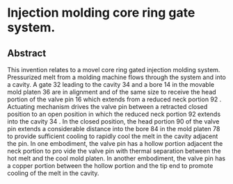 # Injection molding core ring gate system.

## Abstract
This invention relates to a movel core ring gated injection molding system. Pressurized melt from a molding machine flows through the system and into a cavity. A gate 32 leading to the cavity 34 and a bore 14 in the movable mold platen 36 are in alignment and of the same size to receive the head portion of the valve pin 16 which extends from a reduced neck portion 92 . Actuating mechanism drives the valve pin between a retracted closed position to an open position in which the reduced neck portion 92 extends into the cavity 34 . In the closed position, the head portion 90 of the valve pin extends a considerable distance into the bore 84 in the mold platen 78 to provide sufficient cooling to rapidly cool the melt in the cavity adjacent the pin. In one embodiment, the valve pin has a hollow portion adjacent the neck portion to pro vide the valve pin with thermal separation between the hot melt and the cool mold platen. In another embodiment, the valve pin has a copper portion between the hollow portion and the tip end to promote cooling of the melt in the cavity.